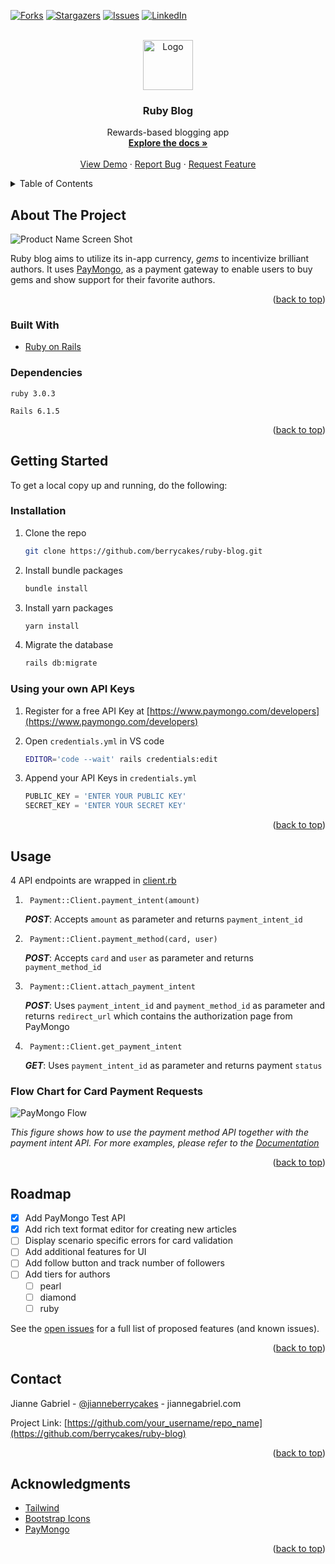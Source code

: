 <div id="top"></div>

[![Forks][forks-shield]][forks-url]
[![Stargazers][stars-shield]][stars-url]
[![Issues][issues-shield]][issues-url]
[![LinkedIn][linkedin-shield]][linkedin-url]

<!-- PROJECT LOGO -->
<br />
<div align="center">
  <a href="https://github.com/berrycakes/ruby-blog">
    <img src="https://img.icons8.com/dusk/344/ruby-gemstone.png" alt="Logo" width="80" height="80">
  </a>

  <h3 align="center">Ruby Blog</h3>

  <p align="center">
    Rewards-based blogging app
    <br />
    <a href="https://github.com/berrycakes/ruby-blog"><strong>Explore the docs »</strong></a>
    <br />
    <br />
    <a href="https://github.com/berrycakes/ruby-blog">View Demo</a>
    ·
    <a href="https://github.com/berrycakes/ruby-blog/issues">Report Bug</a>
    ·
    <a href="https://github.com/berrycakes/ruby-blog/issues">Request Feature</a>
  </p>
</div>

<!-- TABLE OF CONTENTS -->
<details>
  <summary>Table of Contents</summary>
  <ol>
    <li>
      <a href="#about-the-project">About The Project</a>
      <ul>
        <li><a href="#built-with">Built With</a></li>
      </ul>
    </li>
    <li>
      <a href="#getting-started">Getting Started</a>
      <ul>
        <li><a href="#installation">Installation</a></li>
      </ul>
    </li>
    <li><a href="#usage">Usage</a></li>
    <li><a href="#roadmap">Roadmap</a></li>
    <li><a href="#contact">Contact</a></li>
    <li><a href="#acknowledgments">Acknowledgments</a></li>
  </ol>
</details>

<!-- ABOUT THE PROJECT -->

## About The Project

![Product Name Screen Shot][product-screenshot]

Ruby blog aims to utilize its in-app currency, _gems_ to incentivize brilliant authors. It uses [PayMongo](https://www.paymongo.com/), as a payment gateway to enable users to buy gems and show support for their favorite authors.

<p align="right">(<a href="#top">back to top</a>)</p>

### Built With

- [Ruby on Rails](https://rubyonrails.org/)

### Dependencies

`ruby 3.0.3`

`Rails 6.1.5`

<p align="right">(<a href="#top">back to top</a>)</p>

<!-- GETTING STARTED -->

## Getting Started

To get a local copy up and running, do the following:

### Installation

1. Clone the repo

   ```sh
   git clone https://github.com/berrycakes/ruby-blog.git
   ```

2. Install bundle packages
   ```sh
   bundle install
   ```
3. Install yarn packages
   ```sh
   yarn install
   ```
4. Migrate the database
   ```sh
   rails db:migrate
   ```

### Using your own API Keys

1. Register for a free API Key at [https://www.paymongo.com/developers](https://www.paymongo.com/developers)

2. Open `credentials.yml` in VS code
   ```sh
   EDITOR='code --wait' rails credentials:edit
   ```
3. Append your API Keys in `credentials.yml`
   ```js
   PUBLIC_KEY = 'ENTER YOUR PUBLIC KEY'
   SECRET_KEY = 'ENTER YOUR SECRET KEY'
   ```

<p align="right">(<a href="#top">back to top</a>)</p>

<!-- USAGE EXAMPLES -->

## Usage

4 API endpoints are wrapped in [client.rb](app/api/Payment/client.rb)

1. ` Payment::Client.payment_intent(amount)`

   **_POST_**: Accepts `amount` as parameter and returns `payment_intent_id`

2. ` Payment::Client.payment_method(card, user)`

   **_POST_**: Accepts `card` and `user` as parameter and returns `payment_method_id`

3. ` Payment::Client.attach_payment_intent`

   **_POST_**: Uses `payment_intent_id` and `payment_method_id` as parameter and returns `redirect_url` which contains the authorization page from PayMongo

4. ` Payment::Client.get_payment_intent`

   **_GET_**: Uses `payment_intent_id` as parameter and returns payment `status`

### Flow Chart for Card Payment Requests

![PayMongo Flow][paymongo-screenshot]

_This figure shows how to use the payment method API together with the payment intent API. For more examples, please refer to the [Documentation](https://developers.paymongo.com/docs)_

<p align="right">(<a href="#top">back to top</a>)</p>

<!-- ROADMAP -->

## Roadmap

- [x] Add PayMongo Test API
- [x] Add rich text format editor for creating new articles
- [ ] Display scenario specific errors for card validation
- [ ] Add additional features for UI
- [ ] Add follow button and track number of followers
- [ ] Add tiers for authors
  - [ ] pearl
  - [ ] diamond
  - [ ] ruby

See the [open issues](https://github.com/berrycakes/ruby-blog/issues) for a full list of proposed features (and known issues).

<p align="right">(<a href="#top">back to top</a>)</p>

<!-- CONTACT -->

## Contact

Jianne Gabriel - [@jianneberrycakes](https://twitter.com/jianneberrycakes) - jiannegabriel.com

Project Link: [https://github.com/your_username/repo_name](https://github.com/berrycakes/ruby-blog)

<p align="right">(<a href="#top">back to top</a>)</p>

<!-- ACKNOWLEDGMENTS -->

## Acknowledgments

- [Tailwind](https://tailwindcss.com/)
- [Bootstrap Icons](https://icons.getbootstrap.com/)
- [PayMongo](https://www.paymongo.com/)

<p align="right">(<a href="#top">back to top</a>)</p>

[contributors-shield]: https://img.shields.io/github/contributors/berrycakes/ruby-blog.svg?style=for-the-badge
[contributors-url]: https://github.com/berrycakes/ruby-blog/graphs/contributors
[forks-shield]: https://img.shields.io/github/forks/berrycakes/ruby-blog.svg?style=for-the-badge
[forks-url]: https://github.com/berrycakes/ruby-blog/network/members
[stars-shield]: https://img.shields.io/github/stars/berrycakes/ruby-blog.svg?style=for-the-badge
[stars-url]: https://github.com/berrycakes/ruby-blog/stargazers
[issues-shield]: https://img.shields.io/github/issues/berrycakes/ruby-blog.svg?style=for-the-badge
[issues-url]: https://github.com/berrycakes/ruby-blog/issues
[linkedin-shield]: https://img.shields.io/badge/-LinkedIn-black.svg?style=for-the-badge&logo=linkedin&colorB=555
[linkedin-url]: https://linkedin.com/in/jiannegabriel
[product-screenshot]: https://res.cloudinary.com/dbegssigw/image/upload/v1651225611/ruby%20blog/Screen_Shot_2022-04-29_at_5.46.32_PM_ir6svp.png
[paymongo-screenshot]: https://files.readme.io/c161595-Card_Workflow.jpg
